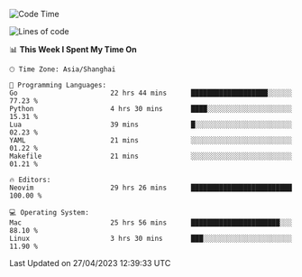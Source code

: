 <!--START_SECTION:waka-->
![Code Time](http://img.shields.io/badge/Code%20Time-1%2C327%20hrs%2042%20mins-blue)

![Lines of code](https://img.shields.io/badge/From%20Hello%20World%20I%27ve%20Written-269.3%20thousand%20lines%20of%20code-blue)

📊 **This Week I Spent My Time On** 

```text
🕑︎ Time Zone: Asia/Shanghai

💬 Programming Languages: 
Go                       22 hrs 44 mins      ███████████████████░░░░░░   77.23 % 
Python                   4 hrs 30 mins       ████░░░░░░░░░░░░░░░░░░░░░   15.31 % 
Lua                      39 mins             █░░░░░░░░░░░░░░░░░░░░░░░░   02.23 % 
YAML                     21 mins             ░░░░░░░░░░░░░░░░░░░░░░░░░   01.22 % 
Makefile                 21 mins             ░░░░░░░░░░░░░░░░░░░░░░░░░   01.21 % 

🔥 Editors: 
Neovim                   29 hrs 26 mins      █████████████████████████   100.00 % 

💻 Operating System: 
Mac                      25 hrs 56 mins      ██████████████████████░░░   88.10 % 
Linux                    3 hrs 30 mins       ███░░░░░░░░░░░░░░░░░░░░░░   11.90 % 
```


 Last Updated on 27/04/2023 12:39:33 UTC
<!--END_SECTION:waka-->
